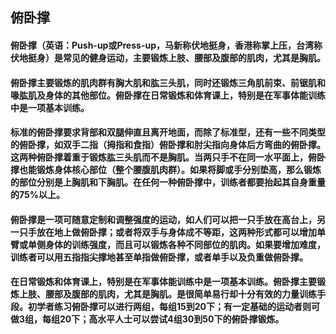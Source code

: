 ## 俯卧撑

#### 俯卧撑（英语：Push-up或Press-up，马新称伏地挺身，香港称掌上压，台湾称伏地挺身）是常见的健身运动，主要锻炼上肢、腰部及腹部的肌肉，尤其是胸肌。

#### 俯卧撑主要锻炼的肌肉群有胸大肌和肱三头肌，同时还锻炼三角肌前束、前锯肌和喙肱肌及身体的其他部位。俯卧撑在日常锻炼和体育课上，特别是在军事体能训练中是一项基本训练。

#### 标准的俯卧撑要求背部和双腿伸直且离开地面，而除了标准型，还有一些不同类型的俯卧撑，如双手二指（拇指和食指）俯卧撑和肘尖指向身体后方弯曲的俯卧撑。这两种俯卧撑着重于锻炼肱三头肌而不是胸肌。当两只手不在同一水平面上，俯卧撑也能锻炼身体核心部位（整个腰腹肌肉群）。如果将脚或手分别垫高，那么锻炼的部位分别是上胸肌和下胸肌。在任何一种俯卧撑中，训练者都要抬起其自身重量的75%以上。

#### 俯卧撑是一项可随意定制和调整强度的运动，如人们可以把一只手放在高台上，另一只手放在地上做俯卧撑；或者将双手与身体成不等距，这两种形式都可以增加单臂或单侧身体的训练强度，而且可以锻炼各种不同部位的肌肉。如果要增加难度，训练者可以用五指指尖撑地甚至单指做俯卧撑，或者单手以及负重做俯卧撑。

#### 在日常锻炼和体育课上，特别是在军事体能训练中是一项基本训练。俯卧撑主要锻炼上肢、腰部及腹部的肌肉，尤其是胸肌。是很简单易行却十分有效的力量训练手段。初学者练习俯卧撑可以进行两组，每组15到20下；有一定基础的运动者则可做3组，每组20下；高水平人士可以尝试4组30到50下的俯卧撑锻炼。
